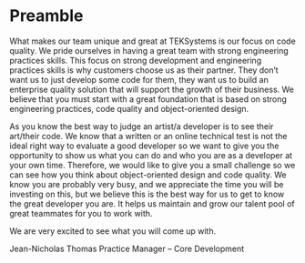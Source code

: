 <h1>Preamble</h1>

What makes our team unique and great at TEKSystems is our focus on code quality. We pride ourselves in having a great team with strong engineering practices skills. This focus on strong development and engineering practices skills is why customers choose us as their partner. They don’t want us to just develop some code for them, they want us to build an enterprise quality solution that will support the growth of their business. We believe that you must start with a great foundation that is based on strong engineering practices, code quality and object-oriented design.

As you know the best way to judge an artist/a developer is to see their art/their code. We know that a written or an online technical test is not the ideal right way to evaluate a good developer so we want to give you the opportunity to show us what you can do and who you are as a developer at your own time. Therefore, we would like to give you a small challenge so we can see how you think about object-oriented design and code quality. We know you are probably very busy, and we appreciate the time you will be investing on this, but we believe this is the best way for us to get to know the great developer you are. It helps us maintain and grow our talent pool of great teammates for you to work with.

We are very excited to see what you will come up with.

Jean-Nicholas Thomas
Practice Manager – Core Development
